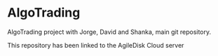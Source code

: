 # AlgoTrading
AlgoTrading project with Jorge, David and Shanka, main git repository.

This repository has been linked to the AgileDisk Cloud server

